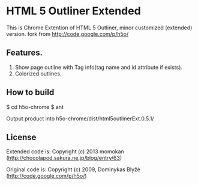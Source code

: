 # HTML 5 Outliner Extended

This is Chrome Extention of HTML 5 Outliner, minor customized (extended) version.
fork from http://code.google.com/p/h5o/

## Features.

1. Show page outline with Tag info(tag name and id attribute if exists).
2. Colorized outlines.

## How to build

$ cd h5o-chrome
$ ant

Output product into h5o-chrome/dist/html5outlinerExt.0.5.1/

## License

Extended code is:
Copyright (c) 2013 momokan (http://chocolapod.sakura.ne.jp/blog/entry/63)

Original code is:
Copyright (c) 2009, Dominykas Blyžė (http://code.google.com/p/h5o/)




